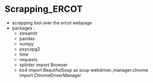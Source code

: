 # Scrapping_ERCOT


- scrapping tool over the ercot webpage
- packages :
  - streamlit
  - pandas
  - numpy
  - psycopg2
  - time
  - requests
  - splinter import Browser
  - bs4 import BeautifulSoup as soup webdriver_manager.chrome import ChromeDriverManager
